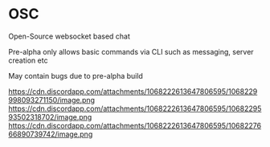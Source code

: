 # OSC
 Open-Source websocket based chat

Pre-alpha only allows basic commands via  CLI such as messaging, server creation etc

May contain bugs due to pre-alpha build

https://cdn.discordapp.com/attachments/1068222613647806595/1068229998093271150/image.png
https://cdn.discordapp.com/attachments/1068222613647806595/1068229593502318702/image.png
https://cdn.discordapp.com/attachments/1068222613647806595/1068227666890739742/image.png
